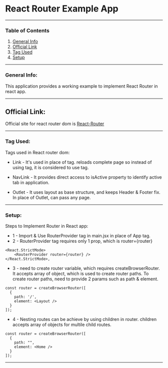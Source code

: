 # React Router Example App
***

### Table of Contents
1. [General Info](#general-info)
2. [Official Link](#official-link)
3. [Tag Used](#tags-used)
4. [Setup](#setup)
***
### General Info:
This application provides a working example to implement React Router in react app.
***
## Official Link:
Official site for react router dom is <a href="https://reactrouter.com/en/main" target="_blank">React-Router</a>
***
### Tag Used:
Tags used in React router dom:
* Link - It's used in place of <a> tag.
<a> reloads complete page so instead of using <a> tag, it is considered to use <Link> tag.

* NavLink - It provides direct access to isActive property to identify active tab in application.

* Outlet - It uses layout as base structure, and keeps Header & Footer fix. In place of Outlet, can pass any page.
***
### Setup:
Steps to Implement Router in React app:
* 1 - Import & Use RouterProvider tag in main.jsx in place of App tag.
* 2 - RouterProvider tag requires only 1 prop, which is router={router}
```
<React.StrictMode>
    <RouterProvider router={router} />
</React.StrictMode>,
```
* 3 - need to create router variable, which requires createBrowserRouter. It accepts array of object, which is used to create router paths. To create router paths, need to provide 2 params such as path & element.
```
const router = createBrowserRouter([
  {
    path: '/',
    element: <Layout />
  }
]);
```
* 4 - Nesting routes can be achieve by using children in router. children accepts array of objects for multile child routes.
```
const router = createBrowserRouter([
  {
    path: "",
    element: <Home />
  }
]);
```
***
